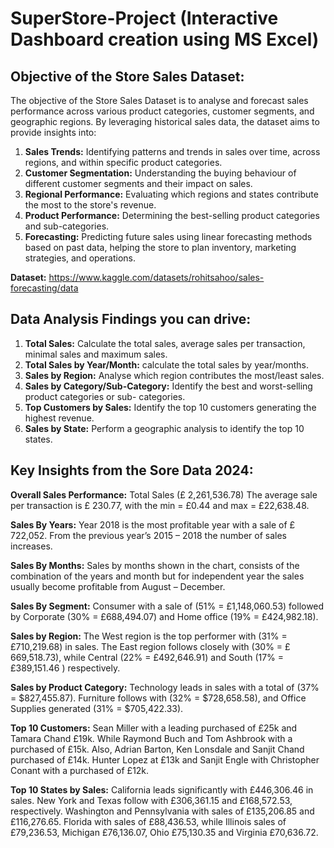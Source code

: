 # SuperStore-Project (Interactive Dashboard creation using MS Excel)
## Objective of the Store Sales Dataset:

The objective of the Store Sales Dataset is to analyse and forecast sales performance across various product categories, customer segments, and geographic regions. By leveraging historical sales data, the dataset aims to provide insights into:

1.	**Sales Trends:** Identifying patterns and trends in sales over time, across regions, and within specific product categories.
2.	**Customer Segmentation:** Understanding the buying behaviour of different customer segments and their impact on sales.
3.	**Regional Performance:** Evaluating which regions and states contribute the most to the store's revenue.
4.	**Product Performance:** Determining the best-selling product categories and sub-categories.
5.	**Forecasting:** Predicting future sales using linear forecasting methods based on past data, helping the store to plan inventory, marketing strategies, and operations.

**Dataset:** https://www.kaggle.com/datasets/rohitsahoo/sales-forecasting/data

## Data Analysis Findings you can drive:

1. **Total Sales:** Calculate the total sales, average sales per transaction, minimal sales and maximum sales.
2. **Total Sales by Year/Month:** calculate the total sales by year/months.
3. **Sales by Region:** Analyse which region contributes the most/least sales.
4. **Sales by Category/Sub-Category:** Identify the best and worst-selling product categories or sub-  categories.
5. **Top Customers by Sales:** Identify the top 10 customers generating the highest revenue.
6. **Sales by State:** Perform a geographic analysis to identify the top 10 states.

## Key Insights from the Sore Data 2024:
**Overall Sales Performance:**
Total Sales (£ 2,261,536.78)
The average sale per transaction is £ 230.77, with the min = £0.44 and max = £22,638.48.

**Sales By Years:**
Year 2018 is the most profitable year with a sale of £ 722,052. From the previous year’s 2015 – 2018 the number of sales increases.

**Sales By Months:**
Sales by months shown in the chart, consists of the combination of the years and month but for independent year the sales usually become profitable  from August – December.

**Sales By Segment:**
Consumer with a sale of (51% = £1,148,060.53) followed by Corporate (30% = £688,494.07) and Home office (19% = £424,982.18). 

**Sales by Region:**
The West region is the top performer with (31% = £710,219.68) in sales.
The East region follows closely with (30% =  £ 669,518.73), while Central (22% = £492,646.91) and South (17% = £389,151.46 ) respectively.

**Sales by Product Category:**
Technology leads in sales with a total of (37% = $827,455.87).
Furniture follows with (32% =  $728,658.58), and Office Supplies generated (31% = $705,422.33).

**Top 10 Customers:**
Sean Miller with a leading purchased of £25k and Tamara Chand £19k.
While Raymond Buch and Tom Ashbrook with a purchased of £15k.
Also, Adrian Barton, Ken Lonsdale and Sanjit Chand purchased of £14k.
Hunter Lopez at £13k and Sanjit Engle with Christopher Conant with a purchased of £12k.

**Top 10 States by Sales:**
California leads significantly with £446,306.46 in sales.
New York and Texas follow with £306,361.15 and £168,572.53, respectively.
Washington and Pennsylvania  with sales of £135,206.85 and £116,276.65.
Florida with sales of £88,436.53, while Illinois sales of £79,236.53, Michigan £76,136.07, Ohio £75,130.35 and Virginia £70,636.72.



